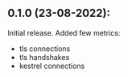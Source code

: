 ## 0.1.0 (23-08-2022):

Initial release. Added few metrics:
- tls connections
- tls handshakes
- kestrel connections